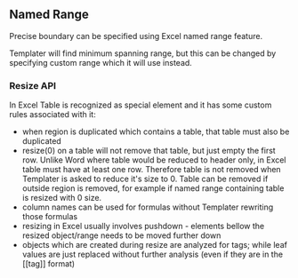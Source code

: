 ## Named Range

Precise boundary can be specified using Excel named range feature.

Templater will find minimum spanning range, but this can be changed by specifying custom range which it will use instead.

### Resize API

In Excel Table is recognized as special element and it has some custom rules associated with it:

 * when region is duplicated which contains a table, that table must also be duplicated
 * resize(0) on a table will not remove that table, but just empty the first row. 
Unlike Word where table would be reduced to header only, in Excel table must have at least one row. 
Therefore table is not removed when Templater is asked to reduce it's size to 0.
Table can be removed if outside region is removed, for example if named range containing table is resized with 0 size.
 * column names can be used for formulas without Templater rewriting those formulas
 * resizing in Excel usually involves pushdown - elements bellow the resized object/range needs to be moved further down
 * objects which are created during resize are analyzed for tags; while leaf values are just replaced without further analysis (even if they are in the [[tag]] format)